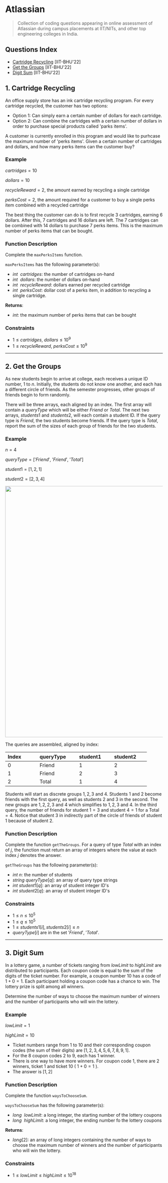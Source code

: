 # Atlassian
> Collection of coding questions appearing in online assessment of Atlassian during campus placements at IIT/NITs, and other top engineering colleges in India.

## Questions Index

* [Cartridge Recycling](#1-cartridge-recycling) [IIT-BHU'22]
* [Get the Groups](#2-get-the-groups) [IIT-BHU'22]
* [Digit Sum](#3-digit-sum) [IIT-BHU'22]

## 1. Cartridge Recycling

An office supply store has an ink cartridge recycling program. For every cartridge recycled, the customer has two options:

* Option $1$: Can simply earn a certain number of dollars for each cartridge.
* Option $2$: Can combine the cartridges with a certain number of dollars in order to purchase special products called 'parks items'.

A customer is currently enrolled in this program and would like to purhcase the maximum number of 'perks items'. Given a certain number of cartridges and dollars, and how many perks items can the customer buy?

### Example

$cartridges = 10$

$dollars = 10$

$recycleReward = 2$, the amount earned by recycling a single cartridge

$perksCost = 2$, the amount required for a customer to buy a single perks item combined with a recycled cartridge

The best thing the customer can do is to first recycle $3$ cartridges, earning $6$ dollars. After this, $7$ cartridges and $16$ dollars are left. The $7$ cartridges can be combined with $14$ dollars to purchase $7$ perks items. This is the maximum number of perks items that can be bought.

### Function Description

Complete the `maxPerksItems` function.

`maxPerksItems` has the following parameter(s):

* $int \ \ cartridges$: the number of cartridges on-hand
* $int \ \ dollars$: the number of dollars on-hand
* $int \ \ recycleReward$: dollars earned per recycled cartridge
* $int \ \ perksCost$: dollar cost of a perks item, in addition to recycling a single cartridge.

$\textbf{Returns}$:
* $int$: the maximum number of perks items that can be bought

### Constraints

* $1 \leq cartridges, \ dollars \leq 10^9$
* $1 \leq recycleReward, \ perksCost \leq 10^9$


---

## 2. Get the Groups

As new students begin to arrive at college, each receives a unique ID number, $1$ to $n$. Initially, the students do not know one another, and each has a different circle of friends. As the semester progresses, other groups of friends begin to form randomly.

There will be three arrays, each aligned by an index. The first array will contain a $queryType$ which will be either $Friend$ or $Total$. The next two arrays, $students1$ and $students2$, will each contain a student ID. If the query type is $Friend$, the two students become friends. If the query type is $Total$, report the sum of the sizes of each group of friends for the two students.

### Example

$n = 4$

$queryType = ['Friend', \ 'Friend', \ 'Total']$

$student1 = [1, 2, 1]$

$student2 = [2, 3, 4]$

<img src="https://github.com/mrsac7/placement-resources/blob/main/Atlassian/fig.png" width="800">

The queries are assembled, aligned by index:

| Index &nbsp; &nbsp; &nbsp; &nbsp; &nbsp; | queryType &nbsp; &nbsp; &nbsp; | student1 &nbsp; &nbsp; &nbsp; | student2 &nbsp; &nbsp; &nbsp; |
| -------- | -------- | -------- | -------- |
| 0        | Friend   | 1        | 2        |
| 1        | Friend   | 2        | 3        |
| 2        | Total    | 1        | 4        |

Students will start as discrete groups ${1}, {2}, {3}$ and ${4}$. Students $1$ and $2$ become friends with the first query, as well as students $2$ and $3$ in the second. The new groups are ${1, 2}, {2, 3}$ and ${4}$ which simplifies to ${1, 2, 3}$ and ${4}$. In the third query, the number of friends for student $1 = 3$ and student $4 = 1$ for a Total $= 4$. Notice that student $3$ in indirectly part of the circle of friends of student $1$ because of student $2$.

### Function Description

Complete the function `getTheGroups`. For a query of type $Total$ with an index of $j$, the function must return an array of integers where the value at each index $j$ denotes the answer.

`getTheGroups` has the following parameter(s):

* $int \ n$: the number of students
* $string \ queryType[q]$: an array of query type strings
* $int \ student1[q]$: an array of student integer ID's
* $int \ student2[q]$: an array of student integer ID's

### Constraints

* $1 \leq n \leq 10^5$
* $1 \leq q \leq 10^5$
* $1 \leq students1[i], students2[i] \leq n$
* $queryType[i]$ are in the set ${'Friend', \ 'Total'}$.

---

## 3. Digit Sum

In a lottery game, a number of tickets ranging from $lowLimit$ to $highLimit$ are distributed to participants. Each coupon code is equal to the sum of the digits of the ticket number. For example, a coupon number $10$ has a code of $1 + 0 = 1$. Each participant holding a coupon code has a chance to win. The lottery prize is split among all winners.

Determine the number of ways to choose the maximum number of winners and the number of participants who will win the lottery.

### Example

$lowLimit = 1$

$highLimit = 10$

* Ticket numbers range from $1$ to $10$ and their corresponding coupon codes (the sum of their digits) are $[1, 2, 3, 4, 5, 6, 7, 8, 9, 1]$.
* For the $8$ coupon codes $2$ to $9$, each has $1$ winner.
* There is one way to have more winners. For coupon code $1$, there are $2$ winners, ticket $1$ and ticket $10$ ( $1 + 0 = 1$ ).
* The answer is $[1, 2]$

### Function Description

Complete the function `waysToChooseSum`.

`waysToChooseSum` has the following parameter(s):
* $long \ \ lowLimit$: a long integer, the starting number of the lottery coupons
* $long \ \ highLimit$: a long integer, the ending number fo the lottery coupons

$\textbf{Returns}$:
* $long[2]$: an array of long integers containing the number of ways to choose the maximum number of winners and the number of participants who will win the lottery.

### Constraints

* $1 \leq lowLimit \leq highLimit \leq 10^{18}$



